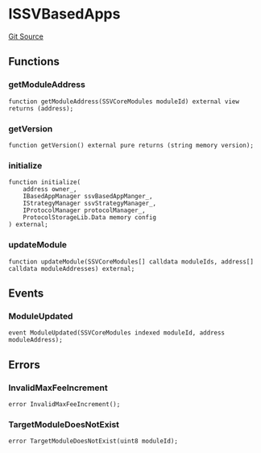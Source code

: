# ISSVBasedApps
[Git Source](https://github.com/ssvlabs/based-applications/blob/506ac6ae02f84ad3df44eadfe12c8fc0cb108f44/src/core/interfaces/ISSVBasedApps.sol)


## Functions
### getModuleAddress


```solidity
function getModuleAddress(SSVCoreModules moduleId) external view returns (address);
```

### getVersion


```solidity
function getVersion() external pure returns (string memory version);
```

### initialize


```solidity
function initialize(
    address owner_,
    IBasedAppManager ssvBasedAppManger_,
    IStrategyManager ssvStrategyManager_,
    IProtocolManager protocolManager_,
    ProtocolStorageLib.Data memory config
) external;
```

### updateModule


```solidity
function updateModule(SSVCoreModules[] calldata moduleIds, address[] calldata moduleAddresses) external;
```

## Events
### ModuleUpdated

```solidity
event ModuleUpdated(SSVCoreModules indexed moduleId, address moduleAddress);
```

## Errors
### InvalidMaxFeeIncrement

```solidity
error InvalidMaxFeeIncrement();
```

### TargetModuleDoesNotExist

```solidity
error TargetModuleDoesNotExist(uint8 moduleId);
```

